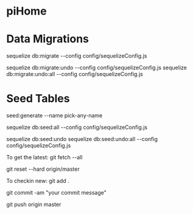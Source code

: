 # piHome

# Data Migrations

sequelize db:migrate --config config/sequelizeConfig.js

sequelize db:migrate:undo --config config/sequelizeConfig.js
sequelize db:migrate:undo:all --config config/sequelizeConfig.js

# Seed Tables

seed:generate --name pick-any-name

sequelize db:seed:all --config config/sequelizeConfig.js

sequelize db:seed:undo
sequelize db:seed:undo:all --config config/sequelizeConfig.js

To get the latest:
git fetch --all

git reset --hard origin/master

To checkin new:
git add .

git commit -am "your commit message"

git push origin master
